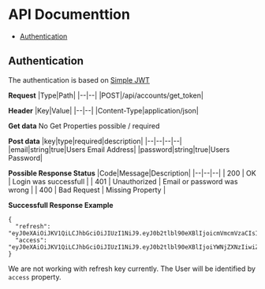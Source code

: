 # API Documenttion
- [Authentication](#authentication)


<a name="authentication"></a>

## Authentication
The authentication is based on [Simple JWT](https://django-rest-framework-simplejwt.readthedocs.io/en/latest/)

**Request**
|Type|Path|
|--|--|
|POST|/api/accounts/get_token|

**Header**
|Key|Value|
|--|--|
|Content-Type|application/json|

**Get data**
No Get Properties possible / required

**Post data**
|key|type|required|description|
|--|--|--|--|
|email|string|true|Users Email Address|
|password|string|true|Users Password|

**Possible Response Status**
|Code|Message|Description|
|--|--|--|
| 200 | OK | Login was successfull |
| 401 | Unauthorized | Email or password was wrong |
| 400 | Bad Request | Missing Property |

**Successfull Response Example**
```
{
  "refresh": "eyJ0eXAiOiJKV1QiLCJhbGciOiJIUzI1NiJ9.eyJ0b2tlbl90eXBlIjoicmVmcmVzaCIsImV4cCI6MTYxNTgzNDM1MywianRpIjoiZGY3OGJkNDRiMmQyNDQ3NGE4MzYwZTdmYTQ2M2VkNjciLCJ1c2VyX2lkIjoxfQ.Yd89rUBaWAGgVgdH2lo_vsB2i7utQTZXYgtQ7SN4UR8",
  "access": "eyJ0eXAiOiJKV1QiLCJhbGciOiJIUzI1NiJ9.eyJ0b2tlbl90eXBlIjoiYWNjZXNzIiwiZXhwIjoxNjE1NzQ4MjUzLCJqdGkiOiJmZWE4NjVhZmU2Yzk0OWUzYjg0Y2JkZTUxZGUzMzViOCIsInVzZXJfaWQiOjF9._18WMTBfxFTlojV25Ogr1aHAjiWZiSfgHC6WWXI9rAY"
}
```

We are not working with refresh key currently. The User will be identified by `access` property.